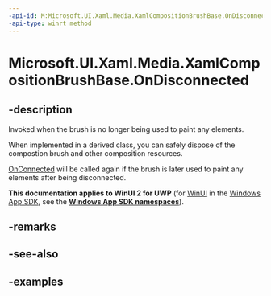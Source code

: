 ```yaml
---
-api-id: M:Microsoft.UI.Xaml.Media.XamlCompositionBrushBase.OnDisconnected
-api-type: winrt method
---
```


<!-- Method syntax.
virtual protected void XamlCompositionBrushBase.OnDisconnected()
-->

# Microsoft.UI.Xaml.Media.XamlCompositionBrushBase.OnDisconnected

## -description
Invoked when the brush is no longer being used to paint any elements. 

When implemented in a derived class, you can safely dispose of the compostion brush and other composition resources.

[OnConnected](xamlcompositionbrushbase_onconnected_591765711.md) will be called again if the brush is later used to paint any elements after being disconnected.

**This documentation applies to WinUI 2 for UWP** (for [WinUI](/windows/apps/winui/winui3/) in the [Windows App SDK](/windows/apps/windows-app-sdk/), see the **[Windows App SDK namespaces](/windows/windows-app-sdk/api/winrt/)**).

## -remarks

## -see-also

## -examples

